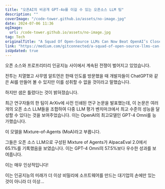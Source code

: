 ```yaml
---
title: "오픈AI의 비공개 GPT-4o를 이길 수 있는 오픈소스 LLM 팀"
description: ""
coverImage: "/code-tower.github.io/assets/no-image.jpg"
date: 2024-07-06 11:36
ogImage:
  url: /code-tower.github.io/assets/no-image.jpg
tag: Tech
originalTitle: "A Squad Of Open-Source LLMs Can Now Beat OpenAI’s Closed-Source GPT-4o"
link: "https://medium.com/gitconnected/a-squad-of-open-source-llms-can-now-beat-the-closed-source-gpt-4o-86ebed788102"
isUpdated: true
---
```


오픈 소스와 프로프리터리 인공지능 사이에서 계속된 전쟁이 벌어지고 있었습니다.

전투는 치열했고 사무엠 알트먼은 한때 인도를 방문했을 때 개발자들이 ChatGPT와 같은 AI를 만들어 볼 수 있지만 이를 성취할 수 없을 것이라고 말했습니다.

하지만 샘은 틀렸다는 것이 밝혀졌습니다.

최근 연구자들의 한 팀이 ArXiv에 사전 인쇄된 연구 논문을 발표했는데, 이 논문은 여러 개의 오픈 소스 LLM들을 조합하여 다중 LLM 평가 벤치마크에서 최고 수준의 성능을 달성할 수 있다는 것을 보여주었습니다. 이는 OpenAI의 최고모델인 GPT-4 Omni를 능가했습니다.

<!-- cozy-coder - 수평 -->

<ins class="adsbygoogle"
     style="display:block"
     data-ad-client="ca-pub-4877378276818686"
     data-ad-slot="1107185301"
     data-ad-format="auto"
     data-full-width-responsive="true"></ins>

<script>
     (adsbygoogle = window.adsbygoogle || []).push({});
</script>

이 모델을 Mixture-of-Agents (MoA)라고 부릅니다.

그들은 오픈 소스 LLM으로 구성된 Mixture of Agents가 AlpacaEval 2.0에서 65.1%를 기록했음을 보였습니다. 이는 GPT-4 Omni의 57.5%보다 우수한 성과를 보여줍니다.

이는 매우 인상적입니다!

이는 인공지능의 미래가 더 이상 비밀리에 소프트웨어를 만드는 대기업의 손에만 있는 것이 아니라 더 이상...
